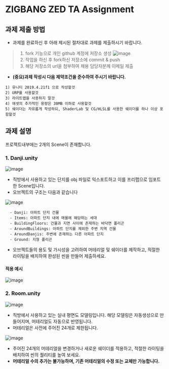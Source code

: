 # ZIGBANG ZED TA Assignment

## 과제 제출 방법
- 과제를 완료하신 후 아래 제시된 절차대로 과제를 제출하시기 바랍니다.
>1) fork 기능으로 개인 github 계정에 저장소 생성
>![image](https://user-images.githubusercontent.com/52955606/123530093-b8479380-d731-11eb-9f65-a1da28a683e4.png)
>2) 작업을 하신 후 fork하신 저장소에 commit & push
>3) 해당 저장소의 url을 첨부하여 채용 담당자분께 이메일 제출

- **(중요)과제 작성시 다음 제약조건을 준수하여 주시기 바랍니다.**
```
1) 유니티 2019.4.21f1 으로 작성할것
2) URP를 사용할것 
3) 라이트맵을 사용하지 말것
4) 애셋의 추가적인 용량은 30MB 이하로 사용할것
5) 쉐이더는 자유롭게 작성하되, ShaderLab 및 CG/HLSL를 사용한 쉐이더를 하나 이상 포함할것
```

## 과제 설명
프로젝트내부에는 2개의 Scene이 존재합니다.
### 1. Danji.unity
![image](https://user-images.githubusercontent.com/52955606/122860977-a5137d00-d359-11eb-87b8-5cc82b3ff6f4.png)
- 직방에서 사용하고 있는 단지를 obj 파일로 익스포트하고 이를 프리팹으로 임포트한 Scene입니다.
- 오브젝트의 구조는 다음과 같습니다
 
![image](https://user-images.githubusercontent.com/52955606/122861078-cf653a80-d359-11eb-9fef-9e59731129a7.png)
```
  - Danji: 아파트 단지 건물
  - Items: 아파트 단지 내에 매물에 해당하는 세대
  - BuildingFloors: 건물과 지면 사이에 존재하는 바닥면 폴리곤
  - AroundBuildings: 아파트 단지를 제외한 주변 지역 건물 
  - AroundDanjis: 주변에 존재하는 다른 아파트 단지
  - Ground: 지형 폴리곤
```
- 오브젝트들의 용도 및 가시성을 고려하여 머테리얼 및 쉐이더를 제작하고, 적절한 라이팅을 배치하여 완성된 씬을 만들어 제출하세요.
#### 적용 예시
![image](https://user-images.githubusercontent.com/52955606/123564606-feb1f680-d7f4-11eb-847b-ef81d660fbdd.png)

### 2. Room.unity
![image](https://user-images.githubusercontent.com/52955606/122860915-83b29100-d359-11eb-9f92-8e96eabb4adf.png)
- 직방에서 사용하고 있는 실내 평면도 모델링입니다. 해당 모델링은 자동생성으로 만들어지며, 머테리얼도 자동으로 반영됩니다.
- 머테리얼은 사전에 주어진 24개로 제한됩니다.

![image](https://user-images.githubusercontent.com/52955606/123564979-4c7b2e80-d7f6-11eb-9c7e-eee4c9a6d7eb.png)

- 주어진 24개의 머테리얼을 변경하거나 새로운 쉐이더를 적용하고, 적절한 라이팅을 배치하여 씬의 퀄리티를 높여 보세요. 
- **머테리얼 수의 추가는 불가능하며, 기존 머테리얼의 수정 또는 교체만 가능합니다.**

